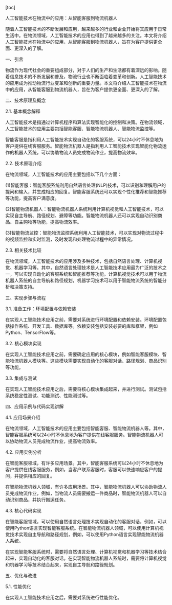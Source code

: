 
[toc]                    
                
                
人工智能技术在物流中的应用：从智能客服到物流机器人

随着人工智能技术的不断发展和应用，越来越多的行业和企业开始将其应用于日常生活中。在物流领域，人工智能技术的应用也得到了越来越多的关注。本文将介绍人工智能技术在物流中的应用，从智能客服到物流机器人，旨在为客户提供更全面、更深入的了解。

一、引言

物流作为现代社会的重要组成部分，对于人们的生产和生活都有着深远的影响。随着信息技术的不断发展和普及，物流行业也不断面临着变革和创新。人工智能技术的应用成为推动物流行业变革和创新的重要力量。本文将介绍人工智能技术在物流中的应用，从智能客服到物流机器人，旨在为客户提供更全面、更深入的了解。

二、技术原理及概念

2.1. 基本概念解释

人工智能技术是指通过计算机程序和算法实现智能化的控制和决策。在物流领域，人工智能技术的应用主要包括智能客服、智能物流机器人、智能物流监控等。

智能客服是指利用人工智能技术实现自动化的客服系统，可以24小时不休息地为客户提供在线客服服务。智能物流机器人是指利用人工智能技术实现智能化物流运作的机器人系统，可以协助物流人员完成物流作业，提高物流效率。

2.2. 技术原理介绍

在物流领域，人工智能技术的应用主要包括以下几个方面：

(1)智能客服：智能客服系统利用自然语言处理(NLP)技术，可以识别和理解用户的提问和输入，并生成相应的回复。智能客服系统还可以实现个性化推荐和智能推荐等功能，提高客户满意度。

(2)智能物流机器人：智能物流机器人系统利用计算机视觉和人工智能技术，可以实现自主导航、路径规划、避障等功能。智能物流机器人还可以实现自动识别商品、自主购物等功能，提高物流效率。

(3)智能物流监控：智能物流监控系统利用人工智能技术，可以实现对物流过程中的视频监控和实时监测，及时发现和处理物流过程中的异常情况。

2.3. 相关技术比较

在物流领域，人工智能技术的应用涉及多种技术，包括自然语言处理、计算机视觉、机器学习等。其中，自然语言处理技术是人工智能技术应用最为广泛的技术之一，可以实现自动化的客服系统和智能推荐等功能。计算机视觉技术可以用于物流机器人系统的自主导航和路径规划，机器学习技术可以用于智能物流系统的智能分析和决策支持。

三、实现步骤与流程

3.1. 准备工作：环境配置与依赖安装

在实现人工智能技术应用之前，需要对系统进行环境配置和依赖安装。环境配置包括操作系统、开发工具、数据库等。依赖安装包括安装必要的库和框架，例如Python、TensorFlow等。

3.2. 核心模块实现

在实现人工智能技术应用之前，需要确定应用的核心模块，例如智能客服模块、智能物流机器人模块等。这些模块需要实现自动化的客服对话、路径规划、商品识别等功能。

3.3. 集成与测试

在实现人工智能技术应用之后，需要将核心模块集成起来，并进行测试。测试包括系统稳定性测试、功能测试、性能测试等。

四、应用示例与代码实现讲解

4.1. 应用场景介绍

在物流领域，人工智能技术的应用主要包括智能客服、智能物流机器人等。其中，智能客服系统可以24小时不休息地为客户提供在线客服服务。智能物流机器人可以协助物流人员完成物流作业，提高物流效率。

4.2. 应用实例分析

在智能客服领域，有许多应用场景。其中，智能客服系统可以24小时不休息地为客户提供在线客服服务，例如，当客户联系客服时，客服可以快速响应客户的提问，并提供相应的回复。

在智能物流机器人领域，有许多应用场景。其中，智能物流机器人可以协助物流人员完成物流作业，例如，当物流人员需要搬运一件商品时，智能物流机器人可以自动识别商品，并执行搬运任务。

4.3. 核心代码实现

在智能客服领域，可以使用自然语言处理技术实现自动化的客服对话，例如，可以使用Python语言实现智能客服系统。在智能物流机器人领域，可以使用计算机视觉技术实现自主导航和路径规划，例如，可以使用Python语言实现智能物流机器人系统。

在实现智能客服系统时，需要将自然语言处理、计算机视觉和机器学习等技术结合起来，实现自动化的客服对话。在实现智能物流机器人系统时，需要将计算机视觉和机器学习等技术结合起来，实现自主导航和路径规划。

五、优化与改进

5.1. 性能优化

在实现人工智能技术应用之后，需要对系统进行性能优化。

